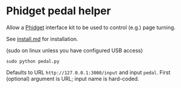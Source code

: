 # Phidget pedal helper

Allow a [Phidget](http://www.phidgets.com/) interface kit to be used to control (e.g.) page turning.

See [install.md](install.md) for installation.

(sudo on linux unless you have configured USB access)
```
sudo python pedal.py
```

Defaults to URL `http://127.0.0.1:3000/input` and input `pedal`.
First (optional) argument is URL; input name is hard-coded.

